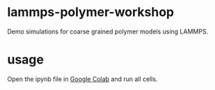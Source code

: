 # lammps-polymer-workshop
Demo simulations for coarse grained polymer models using LAMMPS.

# usage
Open the ipynb file in [Google Colab](https://colab.research.google.com) and run all cells.
